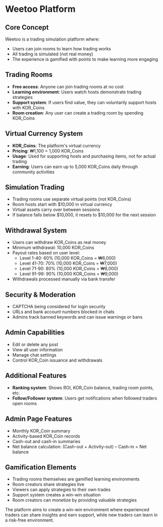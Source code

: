 # Weetoo Platform

## Core Concept

Weetoo is a trading simulation platform where:

- Users can join rooms to learn how trading works
- All trading is simulated (not real money)
- The experience is gamified with points to make learning more engaging

## Trading Rooms

- **Free access**: Anyone can join trading rooms at no cost
- **Learning environment**: Users watch hosts demonstrate trading strategies
- **Support system**: If users find value, they can voluntarily support hosts with KOR_Coins
- **Room creation**: Any user can create a trading room by spending KOR_Coins

## Virtual Currency System

- **KOR_Coins**: The platform's virtual currency
- **Pricing**: ₩1,100 = 1,000 KOR_Coins
- **Usage**: Used for supporting hosts and purchasing items, not for actual trading
- **Earning**: Users can earn up to 5,000 KOR_Coins daily through community activities

## Simulation Trading

- Trading rooms use separate virtual points (not KOR_Coins)
- Room hosts start with $10,000 in virtual currency
- Virtual assets carry over between sessions
- If balance falls below $10,000, it resets to $10,000 for the next session

## Withdrawal System

- Users can withdraw KOR_Coins as real money
- Minimum withdrawal: 10,000 KOR_Coins
- Payout rates based on user level:
  - Level 1-40: 60% (10,000 KOR_Coins = ₩6,000)
  - Level 41-70: 70% (10,000 KOR_Coins = ₩7,000)
  - Level 71-90: 80% (10,000 KOR_Coins = ₩8,000)
  - Level 91-99: 90% (10,000 KOR_Coins = ₩9,000)
- Withdrawals processed manually via bank transfer

## Security & Moderation

- CAPTCHA being considered for login security
- URLs and bank account numbers blocked in chats
- Admins track banned keywords and can issue warnings or bans

## Admin Capabilities

- Edit or delete any post
- View all user information
- Manage chat settings
- Control KOR_Coin issuance and withdrawals

## Additional Features

- **Ranking system**: Shows ROI, KOR_Coin balance, trading room points, etc.
- **Follow/Follower system**: Users get notifications when followed traders open rooms

## Admin Page Features

- Monthly KOR_Coin summary
- Activity-based KOR_Coin records
- Cash-out and cash-in summaries
- Net balance calculation: (Cash-out + Activity-out) – Cash-in = Net balance

## Gamification Elements

- Trading rooms themselves are gamified learning environments
- Room creators share strategies live
- Viewers can apply strategies to their own trades
- Support system creates a win-win situation
- Room creators can monetize by providing valuable strategies

The platform aims to create a win-win environment where experienced traders can share insights and earn support, while new traders can learn in a risk-free environment.
